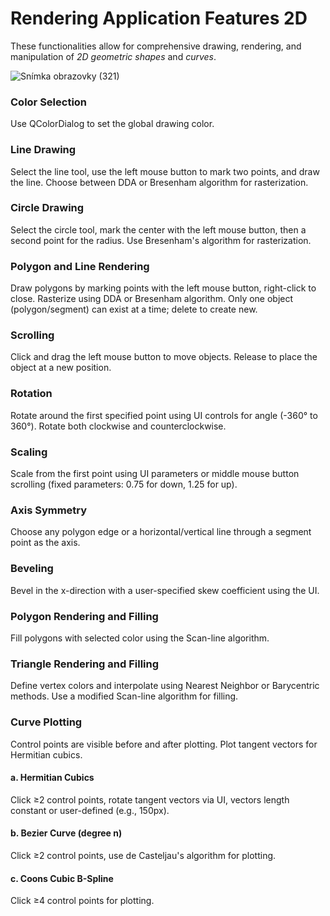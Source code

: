 # Rendering Application Features 2D
These functionalities allow for comprehensive drawing, rendering, and manipulation of *2D geometric shapes* and *curves*.

![Snímka obrazovky (321)](https://github.com/user-attachments/assets/5d23d26d-e594-497e-9ef9-092a42eb4994)

### Color Selection
Use QColorDialog to set the global drawing color.

### Line Drawing
Select the line tool, use the left mouse button to mark two points, and draw the line. Choose between DDA or Bresenham algorithm for rasterization.

### Circle Drawing
Select the circle tool, mark the center with the left mouse button, then a second point for the radius. Use Bresenham's algorithm for rasterization.

### Polygon and Line Rendering
Draw polygons by marking points with the left mouse button, right-click to close. Rasterize using DDA or Bresenham algorithm. Only one object (polygon/segment) can exist at a time; delete to create new.

### Scrolling
Click and drag the left mouse button to move objects. Release to place the object at a new position.

### Rotation
Rotate around the first specified point using UI controls for angle (-360° to 360°). Rotate both clockwise and counterclockwise.

### Scaling
Scale from the first point using UI parameters or middle mouse button scrolling (fixed parameters: 0.75 for down, 1.25 for up).

### Axis Symmetry
Choose any polygon edge or a horizontal/vertical line through a segment point as the axis.

### Beveling
Bevel in the x-direction with a user-specified skew coefficient using the UI.

### Polygon Rendering and Filling
Fill polygons with selected color using the Scan-line algorithm.

### Triangle Rendering and Filling
Define vertex colors and interpolate using Nearest Neighbor or Barycentric methods. Use a modified Scan-line algorithm for filling.

### Curve Plotting
Control points are visible before and after plotting. Plot tangent vectors for Hermitian cubics.
#### a. Hermitian Cubics
Click ≥2 control points, rotate tangent vectors via UI, vectors length constant or user-defined (e.g., 150px).

#### b. Bezier Curve (degree n)
Click ≥2 control points, use de Casteljau's algorithm for plotting.

#### c. Coons Cubic B-Spline
Click ≥4 control points for plotting.
